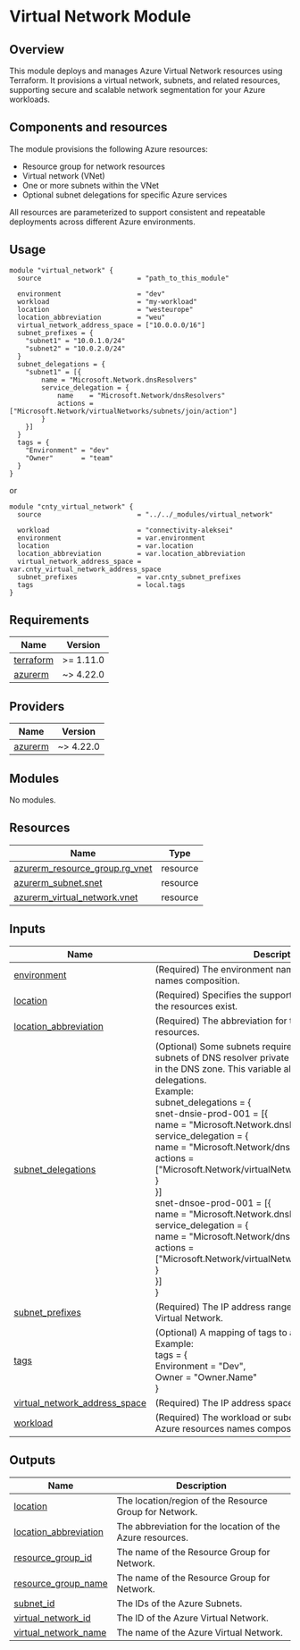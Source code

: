 # Virtual Network Module

## Overview

This module deploys and manages Azure Virtual Network resources using Terraform. It provisions a virtual network, subnets, and related resources, supporting secure and scalable network segmentation for your Azure workloads.

## Components and resources

The module provisions the following Azure resources:
* Resource group for network resources
* Virtual network (VNet)
* One or more subnets within the VNet
* Optional subnet delegations for specific Azure services

All resources are parameterized to support consistent and repeatable deployments across different Azure environments.

## Usage

```hcl
module "virtual_network" {
  source                        = "path_to_this_module"
    
  environment                   = "dev"
  workload                      = "my-workload"
  location                      = "westeurope"
  location_abbreviation         = "weu"
  virtual_network_address_space = ["10.0.0.0/16"]
  subnet_prefixes = {
    "subnet1" = "10.0.1.0/24"
    "subnet2" = "10.0.2.0/24"
  }
  subnet_delegations = {
    "subnet1" = [{
        name = "Microsoft.Network.dnsResolvers"
        service_delegation = {
            name    = "Microsoft.Network/dnsResolvers"
            actions = ["Microsoft.Network/virtualNetworks/subnets/join/action"]
        }
    }]
  }
  tags = {
    "Environment" = "dev"
    "Owner"       = "team"
  }
}
```

or

```hcl
module "cnty_virtual_network" {
  source                        = "../../_modules/virtual_network"

  workload                      = "connectivity-aleksei"
  environment                   = var.environment
  location                      = var.location
  location_abbreviation         = var.location_abbreviation
  virtual_network_address_space = var.cnty_virtual_network_address_space
  subnet_prefixes               = var.cnty_subnet_prefixes
  tags                          = local.tags
}
```

<!-- BEGIN_TF_DOCS -->
## Requirements

| Name | Version |
|------|---------|
| <a name="requirement_terraform"></a> [terraform](#requirement\_terraform) | >= 1.11.0 |
| <a name="requirement_azurerm"></a> [azurerm](#requirement\_azurerm) | ~> 4.22.0 |

## Providers

| Name | Version |
|------|---------|
| <a name="provider_azurerm"></a> [azurerm](#provider\_azurerm) | ~> 4.22.0 |

## Modules

No modules.

## Resources

| Name | Type |
|------|------|
| [azurerm_resource_group.rg_vnet](https://registry.terraform.io/providers/hashicorp/azurerm/latest/docs/resources/resource_group) | resource |
| [azurerm_subnet.snet](https://registry.terraform.io/providers/hashicorp/azurerm/latest/docs/resources/subnet) | resource |
| [azurerm_virtual_network.vnet](https://registry.terraform.io/providers/hashicorp/azurerm/latest/docs/resources/virtual_network) | resource |

## Inputs

| Name | Description | Type | Default | Required |
|------|-------------|------|---------|:--------:|
| <a name="input_environment"></a> [environment](#input\_environment) | (Required) The environment name for the Azure resources names composition. | `string` | n/a | yes |
| <a name="input_location"></a> [location](#input\_location) | (Required) Specifies the supported Azure location where the resources exist. | `string` | n/a | yes |
| <a name="input_location_abbreviation"></a> [location\_abbreviation](#input\_location\_abbreviation) | (Required) The abbreviation for the location of the Azure resources. | `string` | n/a | yes |
| <a name="input_subnet_delegations"></a> [subnet\_delegations](#input\_subnet\_delegations) | (Optional) Some subnets require Delegations, for instance, subnets of DNS resolver private endpoints<br/>  in the DNS zone. This variable allows you to define those delegations.<br/>  Example:<br/>    subnet\_delegations = {<br/>      snet-dnsie-prod-001 = [{<br/>        name = "Microsoft.Network.dnsResolvers"<br/>        service\_delegation = {<br/>          name    = "Microsoft.Network/dnsResolvers"<br/>          actions = ["Microsoft.Network/virtualNetworks/subnets/join/action"]<br/>          }<br/>        }]<br/>      snet-dnsoe-prod-001 = [{<br/>        name = "Microsoft.Network.dnsResolvers"<br/>      service\_delegation = {<br/>        name    = "Microsoft.Network/dnsResolvers"<br/>        actions = ["Microsoft.Network/virtualNetworks/subnets/join/action"]<br/>        }<br/>      }]<br/>    } | <pre>map(list(object({<br/>    name = string<br/>    service_delegation = object({<br/>      name    = string<br/>      actions = list(string)<br/>    })<br/>  })))</pre> | `{}` | no |
| <a name="input_subnet_prefixes"></a> [subnet\_prefixes](#input\_subnet\_prefixes) | (Required) The IP address ranges for Subnets of the Virtual Network. | `map(string)` | n/a | yes |
| <a name="input_tags"></a> [tags](#input\_tags) | (Optional) A mapping of tags to assign to the resources.<br/>    Example:<br/>      tags = {<br/>          Environment = "Dev",<br/>          Owner       = "Owner.Name"<br/>      } | `map(string)` | `{}` | no |
| <a name="input_virtual_network_address_space"></a> [virtual\_network\_address\_space](#input\_virtual\_network\_address\_space) | (Required) The IP address space for the Virtual Network. | `list(string)` | n/a | yes |
| <a name="input_workload"></a> [workload](#input\_workload) | (Required) The workload or subcription name for the Azure resources names composition. | `string` | n/a | yes |

## Outputs

| Name | Description |
|------|-------------|
| <a name="output_location"></a> [location](#output\_location) | The location/region of the Resource Group for Network. |
| <a name="output_location_abbreviation"></a> [location\_abbreviation](#output\_location\_abbreviation) | The abbreviation for the location of the Azure resources. |
| <a name="output_resource_group_id"></a> [resource\_group\_id](#output\_resource\_group\_id) | The name of the Resource Group for Network. |
| <a name="output_resource_group_name"></a> [resource\_group\_name](#output\_resource\_group\_name) | The name of the Resource Group for Network. |
| <a name="output_subnet_id"></a> [subnet\_id](#output\_subnet\_id) | The IDs of the Azure Subnets. |
| <a name="output_virtual_network_id"></a> [virtual\_network\_id](#output\_virtual\_network\_id) | The ID of the Azure Virtual Network. |
| <a name="output_virtual_network_name"></a> [virtual\_network\_name](#output\_virtual\_network\_name) | The name of the Azure Virtual Network. |
<!-- END_TF_DOCS -->